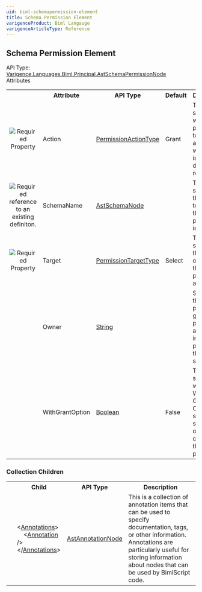 ```yaml
---
uid: biml-schemapermission-element
title: Schema Permission Element
varigenceProduct: Biml Langauge
varigenceArticleType: Reference
---
```

## Schema Permission Element<div class="AssemblyInfoGroup"><div class="CrossReferenceGroup"><div class="CrossReferenceHeader">API Type:</div><div class="CrossReferenceValue"><a href="../api-reference/Varigence.Languages.Biml.Principal.AstSchemaPermissionNode.html">Varigence.Languages.Biml.Principal.AstSchemaPermissionNode</a></div></div></div><div class="AttributeGroup"><div class="AttributeGroupHeader">Attributes</div><table id="AttributeList" class="AttributeList"><tbody><tr><th class="AttributeIconColumnHeader">&nbsp;</th><th class="AttributeNameColumnHeader">Attribute</th><th class="AttributeTypeColumnHeader">API Type</th><th class="AttributeDefaultColumnHeader">Default</th><th class="AttributeSummaryColumnHeader">Description</th></tr><tr class="ad0"><td align="center" class="AttributeIcon"><img title="Required Property" src="attributeRequired.png"></td><td class="AttributeName">Action</td><td class="AttributeType"><a href="../api-reference/Varigence.Languages.Biml.PermissionActionType.html">PermissionActionType</a></td><td class="AttributeDefault">Grant</td><td class="AttributeSummary"><div class ="SummaryItem">This value specifies whether permission to access and interact with objects is granted, denied, or revoked.</div></td></tr><tr class="ad1"><td align="center" class="AttributeIcon"><img title="Required reference to an existing definiton." src="attributeRequiredReference.png"></td><td class="AttributeName">SchemaName</td><td class="AttributeType"><a href="../api-reference/Varigence.Languages.Biml.Table.AstSchemaNode.html">AstSchemaNode</a></td><td class="AttributeDefault">&nbsp;</td><td class="AttributeSummary"><div class ="SummaryItem">This value specifies the schema to which the permission is applied.</div></td></tr><tr class="ad0"><td align="center" class="AttributeIcon"><img title="Required Property" src="attributeRequired.png"></td><td class="AttributeName">Target</td><td class="AttributeType"><a href="../api-reference/Varigence.Languages.Biml.PermissionTargetType.html">PermissionTargetType</a></td><td class="AttributeDefault">Select</td><td class="AttributeSummary"><div class ="SummaryItem">This value specifies the type of object that the permissions apply to.</div></td></tr><tr class="ad1"><td align="center" class="AttributeIcon"><img title="" src="attribute.png"></td><td class="AttributeName">Owner</td><td class="AttributeType"><a href="https://msdn.microsoft.com/en-us/library/System.String.aspx">String</a></td><td class="AttributeDefault">&nbsp;</td><td class="AttributeSummary"><div class ="SummaryItem">Specifies the principal to grant the permission as. Passed in as the AS property on the GRANT statement.</div></td></tr><tr class="ad0"><td align="center" class="AttributeIcon"><img title="" src="attribute.png"></td><td class="AttributeName">WithGrantOption</td><td class="AttributeType"><a href="https://msdn.microsoft.com/en-us/library/System.Boolean.aspx">Boolean</a></td><td class="AttributeDefault">False</td><td class="AttributeSummary"><div class ="SummaryItem">This value specifies whether WITH GRANT OPTION should be specified on the creation of this permission.</div></td></tr></tbody></table></div><div class="ChildGroup">### Collection Children<table id="ChildList" class="ChildList"><tbody><tr><th class="ChildIconColumnHeader">&nbsp;</th><th class="ChildNameColumnHeader">Child</th><th class="ChildTypeColumnHeader">API Type</th><th class="ChildSummaryColumnHeader">Description</th></tr><tr class="cd0"><td align="center" class="ChildIcon"><img title="" src="collectionChild.png"><div class="RequiredIcon" title="Required Child"></div><td class="ChildName"><span class="punc">&lt;</span><a href=Varigence.Languages.Biml.AstNode_Annotations.html">Annotations</a><span class="punc">&gt;</span><br />&nbsp;&nbsp;&nbsp;&nbsp;<span class="punc">&lt;</span><a href=Varigence.Languages.Biml.AstAnnotationNode.html">Annotation</a> <span class="punc">/&gt;</span><br /><span class="punc">&lt;/</span><a href=Varigence.Languages.Biml.AstNode_Annotations.html">Annotations</a><span class="punc">&gt;</span></td><td class="ChildType"><a href="../api-reference/Varigence.Languages.Biml.AstAnnotationNode.html">AstAnnotationNode</a></td><td class="ChildSummary"><div class ="SummaryItem">This is a collection of annotation items that can be used to specify documentation, tags, or other information.  Annotations are particularly useful for storing information about nodes that can be used by BimlScript code.</div></td></tr></tbody></table></div>